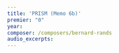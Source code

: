 ```yaml
---
title: 'PRISM (Memo 6b)'
premier: "0"
year: 
composer: /composers/bernard-rands
audio_excerpts: 
---
```


